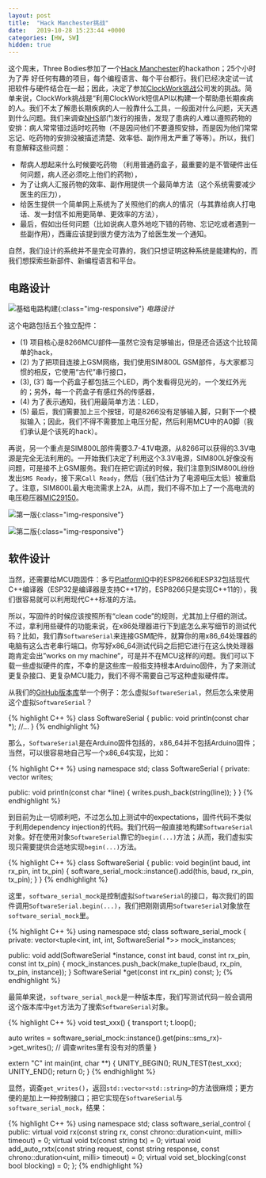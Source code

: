 ```yaml
---
layout: post
title:  "Hack Manchester挑战"
date:   2019-10-28 15:23:44 +0000
categories: [HW, SW]
hidden: true
---
```

这个周末，Three Bodies参加了一个[Hack Manchester](https://www.hac100.com/event/HM2019/)的hackathon；25个小时为了弄
好任何有趣的项目，每个编程语言、每个平台都行。我们已经决定试一试把软件与硬件结合在一起；因此，决定了参加[ClockWork挑战](https://www.clockworksms.com/blog/hack-manchester-2019/)公司发的挑战。简单来说，ClockWork挑战是“利用ClockWork短信API以构建一个帮助患长期疾病的人。我们不太了解患长期疾病的人一般靠什么工具，一般面对什么问题，天天遇到什么问题。我们来调查[NHS](https://www.england.nhs.uk/)部门发行的报告，发现了患病的人难以遵照药物的安排：病人常常错过适时吃药物（不是因问他们不要遵照安排，而是因为他们常常忘记、吃药物的安排没被描述清楚、效率低、副作用太严重了等等）。所以，我们有意解释这些问题：

* 帮病人想起来什么时候要吃药物 （利用普通药盒子，最重要的是不管硬件出任何问题，病人还必须吃上他们的药物），
* 为了让病人汇报药物的效率、副作用提供一个最简单方法（这个系统需要减少医生的压力），
* 给医生提供一个简单网上系统为了关照他们的病人的情况（与其靠给病人打电话、发一封信不如用更简单、更效率的方法），
* 最后，假如出任何问题（比如说病人意外地吃下错的药物、忘记吃或者遇到一些副作用），西庸应该提到很方便方法为了给医生发一个通知。

自然，我们设计的系统并不是完全可靠的，我们只想证明这种系统是能建构的，而我们想探索些新部件、新编程语言和平台。

## 电路设计
![基础电路构建](/assets/2019-10-28-hackmanchester/b0.png){:class="img-responsive"}
*电路设计*

这个电路包括五个独立配件：
* (1) 项目核心是8266MCU部件—虽然它没有足够输出，但是还合适这个比较简单的hack，
* (2) 为了把项目连接上GSM网络，我们使用SIM800L GSM部件，与大家都习惯的相反，它使用“古代”串行接口，
* (3), (3ʹ) 每一个药盒子都包括三个LED，两个发看得见光的，一个发红外光的；另外，每一个药盒子有感红外的传感器，
* (4) 为了表示通知，我们用最简单方法：LED，
* (5) 最后，我们需要加上三个按钮，可是8266没有足够输入脚，只剩下一个模拟输入；因此，我们不得不需要加上电压分配，然后利用MCU中的A0脚（我们承认是个该死的hack）。

再说，另一个重点是SIM800L部件需要3.7-4.1V电源，从8266可以获得的3.3V电源是完全无法利用的。一开始我们决定了利用这个3.3V电源，SIM800L好像没有问题，可是接不上GSM服务。我们在把它调试的时候，我们注意到SIM800L纷纷发出`SMS Ready`，接下来`Call Ready`，然后（我们估计为了电源电压太低）被重启了。注意，SIM800L最大电流需求上2A，从而，我们不得不加上了一个高电流的电压稳压器[MIC29150](http://www.farnell.com/datasheets/94451.pdf)。

![第一版](/assets/2019-10-28-hackmanchester/step0.jpeg){:class="img-responsive"}

![第二版](/assets/2019-10-28-hackmanchester/step1.jpeg){:class="img-responsive"}

## 软件设计
当然，还需要给MCU跑固件：多亏[PlatformIO]()中的ESP8266和ESP32包括现代C++编译器（ESP32是编译器是支持C++17的，ESP8266只是实现C++11的），我们很容易就可以利用现代C++标准的方法。

所以，写固件的时候应该按照所有“clean code”的规则，尤其加上仔细的测试。不过，拿利用些硬件的功能来说，在x86处理器进行下到底怎么来写细节的测试代码？比如，我们靠`SoftwareSerial`来连接GSM配件，就算你的用x86_64处理器的电脑有这么古老串行端口。你写好x86_64测试代码之后把它进行在这么快处理器跑肯定会出”works on my machine“，可是并不在MCU这样的问题。我们可以下载一些虚拟硬件的库，不幸的是这些库一般指支持根本Arduino固件，为了来测试更复杂接口、更复杂MCU能力，我们不得不需要自己写这种虚拟硬件库。

从我们的[GitHub版本库](https://github.com/teroxik/hackmanchester2019-hw)举一个例子：怎么虚拟`SoftwareSerial`，然后怎么来使用这个虚拟`SoftwareSerial`？

{% highlight C++ %}
class SoftwareSerial {
 public:
  void println(const char *);
  //...
}
{% endhighlight %}

那么，`SoftwareSerial`是在Arduino固件包括的，x86_64并不包括Arduino固件；当然，可以很容易地自己写一个x86_64实现，比如：

{% highlight C++ %}
using namespace std;
class SoftwareSerial {
 private:
  vector<string> writes;

 public:
  void println(const char *line) { writes.push_back(string(line)); }
}
{% endhighlight %}

到目前为止一切顺利吧，不过怎么加上测试中的expectations，固件代码不类似于利用dependency injection的代码。我们代码一般直接地构建`SoftwareSerial`对象。好在使用对象`SoftwareSerial`靠它的`begin(...)`方法；从而，我们虚拟实现只需要提供合适地实现`begin(...)`方法。

{% highlight C++ %}
class SoftwareSerial {
 public:
  void begin(int baud, int rx_pin, int tx_pin) {
    software_serial_mock::instance().add(this, baud, rx_pin, tx_pin);
  }
}
{% endhighlight %}

这里，`software_serial_mock`是控制虚拟`SoftwareSerial`的接口，每次我们的固件调用`SoftwareSerial.begin(...)`，我们把刚刚调用`SoftwareSerial`对象放在`software_serial_mock`里。

{% highlight C++ %}
using namespace std;
class software_serial_mock {
 private:
   vector<tuple<int, int, int, SoftwareSerial *>> mock_instances;

 public:
  void add(SoftwareSerial *instance, const int baud, const int rx_pin, const int tx_pin) {
    mock_instances.push_back(make_tuple(baud, rx_pin, tx_pin, instance));
  }
  SoftwareSerial *get(const int rx_pin) const;
};
{% endhighlight %}

最简单来说，`software_serial_mock`是一种版本库，我们写测试代码一般会调用这个版本库中`get`方法为了搜索`SoftwareSerial`对象。

{% highlight C++ %}
void test_xxx() {
  transport t;
  t.loop();

  auto writes = software_serial_mock::instance().get(pins::sms_rx)->get_writes();
  // 调查writes里有没有对的质量
}

extern "C" int main(int, char **) {
  UNITY_BEGIN();
  RUN_TEST(test_xxx);
  UNITY_END();
  return 0;
}
{% endhighlight %}

显然，调查`get_writes()`，返回`std::vector<std::string>`的方法很麻烦；更方便的是加上一种控制接口；把它实现在`SoftwareSerial`与`software_serial_mock`，结果：

{% highlight C++ %}
using namespace std;
class software_serial_control {
 public:
  virtual void rx(const string rx, 
                  const chrono::duration<uint, milli> timeout) = 0;
  virtual void tx(const string tx) = 0;
  virtual void add_auto_rxtx(const string request, 
                             const string response,
                             const chrono::duration<uint, milli> timeout) = 0;
  virtual void set_blocking(const bool blocking) = 0;
};
{% endhighlight %}